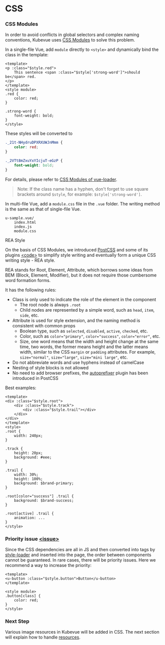 # CSS

### CSS Modules

In order to avoid conflicts in global selectors and complex naming conventions, Kubevue uses [CSS Modules](https://github.com/css-modules/css-modules) to solve this problem.

In a single-file Vue, add `module` directly to `<style>` and dynamically bind the class in the template:

``` view
<template>
<p :class="$style.red">
    This sentence <span :class="$style['strong-word']">should be</span> red.
</p>
</template>
<style module>
.red {
    color: red;
}

.strong-word {
    font-weight: bold;
}
</style>
```

These styles will be converted to

``` css
._21t-NHydruDPXRXUWJnMmm {
    color: red;
}

._2VTt8mZxuYxYIcjuT-eGzP {
    font-weight: bold;
}
```

For details, please refer to [CSS Modules of vue-loader](https://vue-loader.vuejs.org/features/css-modules.html).

> Note: If the class name has a hyphen, don't forget to use square brackets around `$style`, for example: `$style['strong-word']`.

In multi-file Vue, add a `module.css` file in the `.vue` folder. The writing method is the same as that of single-file Vue.

```
u-sample.vue/
    index.html
    index.js
    module.css
```

REA Style

On the basis of CSS Modules, we introduced [PostCSS](https://github.com/postcss/postcss) and some of its plugins [\<code\>](https://github.com/saashqdev/kubevue-cli/blob/master/webpack/base.js#L13) to simplify style writing and eventually form a unique CSS writing style - REA style.

REA stands for Root, Element, Attribute, which borrows some ideas from BEM (Block, Element, Modifier), but it does not require those cumbersome word formation forms.

It has the following rules:

- Class is only used to indicate the role of the element in the component
    - The root node is always `.root`
    - Child nodes are represented by a simple word, such as `head`, `item`, `side`, etc.
- Attribute is used for style extension, and the naming method is consistent with common props
    - Boolean type, such as `selected`, `disabled`, `active`, `checked`, etc.
    - Color, such as `color="primary"`, `color="success"`, `color="error"`, etc.
    - Size, one word means that the width and height change at the same time, two words, the former means height and the latter means width, similar to the CSS `margin` or `padding` attributes. For example, `size="normal"`, `size="large"`, `size="mini large"`, etc.
- Do not abbreviate words and use hyphens instead of camelCase
- Nesting of style blocks is not allowed
- No need to add browser prefixes, the [autoprefixer](https://github.com/postcss/autoprefixer) plugin has been introduced in PostCSS

Best examples:

``` xhtml
<template>
<div :class="$style.root">
    <div :class="$style.track">
        <div :class="$style.trail"></div>
    </div>
</div>
</template>
<style>
.root {
    width: 240px;
}

.track {
    height: 20px;
    background: #eee;
}

.trail {
    width: 30%;
    height: 100%;
    background: $brand-primary;
}

.root[color="success"] .trail {
    background: $brand-success;
}

.root[active] .trail {
    animation: ...
}
</style>
```

### Priority issue [\<issue\>](https://github.com/vusion/vusion-cli/issues/21)

Since the CSS dependencies are all in JS and then converted into tags by [style-loader](https://github.com/webpack-contrib/style-loader) and inserted into the page, the order between components cannot be guaranteed. In rare cases, there will be priority issues. Here we recommend a way to increase the priority:

``` xhtml
<template>
<u-button :class="$style.button">Button</u-button>
</template>

<style module>
.button[class] {
    color: red;
}
</style>
```

### Next Step

Various image resources in Kubevue will be added in CSS. The next section will explain how to handle [resources](/guides/assets).